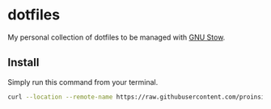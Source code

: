 # dotfiles

My personal collection of dotfiles to be managed with
[GNU Stow](https://www.gnu.org/software/stow/manual/stow.html).

## Install

Simply run this command from your terminal.

```bash
curl --location --remote-name https://raw.githubusercontent.com/proinsias/dotfiles/master/remote_install.sh && bash remote_install.sh
```

